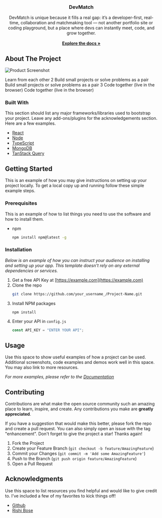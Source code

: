 
<br/>
<div align="center">

<h3 align="center">DevMatch</h3>
<p align="center">
DevMatch is unique because it fills a real gap: it’s a developer-first, real-time, collaboration and matchmaking tool — not another portfolio site or coding playground, but a place where devs can instantly meet, code, and grow together.
<br/>
<br/>
<a href="https://github.com/RishiBose961/Dev-Match-Web"><strong>Explore the docs »</strong></a>

  


</p>
</div>

## About The Project

![Product Screenshot](https://firebasestorage.googleapis.com/v0/b/rishibose1901-f5ff6.appspot.com/o/Untitled%20design.png?alt=media&token=4f80058d-f2ea-4b65-a6cf-a0eae788013d)

Learn from each other
2
Build small projects or solve problems as a pair
Build small projects or solve problems as a pair
3
Code together (live in the browser)
Code together (live in the browser)
### Built With

This section should list any major frameworks/libraries used to bootstrap your project. Leave any add-ons/plugins for the acknowledgements section. Here are a few examples.

- [React](https://reactjs.org)
- [Node](https://nodejs.org/en)
- [TypeScript](https://www.typescriptlang.org/)
- [MongoDB](https://www.mongodb.com/try/download/community?msockid=0a6c41a7a61064fc250857a2a71665d6)
- [TanStack Query](https://tanstack.com/query/latest/docs/framework/react/overview)
## Getting Started

This is an example of how you may give instructions on setting up your project locally.
To get a local copy up and running follow these simple example steps.
### Prerequisites

This is an example of how to list things you need to use the software and how to install them.

- npm
  ```sh
  npm install npm@latest -g
  ```
### Installation

_Below is an example of how you can instruct your audience on installing and setting up your app. This template doesn't rely on any external dependencies or services._

1. Get a free API Key at [https://example.com](https://example.com)
2. Clone the repo
   ```sh
   git clone https://github.com/your_username_/Project-Name.git
   ```
3. Install NPM packages
   ```sh
   npm install
   ```
4. Enter your API in `config.js`
   ```js
   const API_KEY = "ENTER YOUR API";
   ```
## Usage

Use this space to show useful examples of how a project can be used. Additional screenshots, code examples and demos work well in this space. You may also link to more resources.

_For more examples, please refer to the [Documentation](https://example.com)_
## Contributing

Contributions are what make the open source community such an amazing place to learn, inspire, and create. Any contributions you make are **greatly appreciated**.

If you have a suggestion that would make this better, please fork the repo and create a pull request. You can also simply open an issue with the tag "enhancement".
Don't forget to give the project a star! Thanks again!

1. Fork the Project
2. Create your Feature Branch (`git checkout -b feature/AmazingFeature`)
3. Commit your Changes (`git commit -m 'Add some AmazingFeature'`)
4. Push to the Branch (`git push origin feature/AmazingFeature`)
5. Open a Pull Request
## Acknowledgments

Use this space to list resources you find helpful and would like to give credit to. I've included a few of my favorites to kick things off!


- [Github](https://github.com/RishiBose961)
- [Rishi Bose](https://rishibose.fun/)
